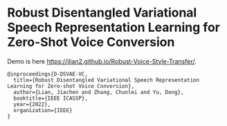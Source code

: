 # Robust Disentangled Variational Speech Representation Learning for Zero-Shot Voice Conversion

Demo is here  https://jlian2.github.io/Robust-Voice-Style-Transfer/.


```
@inproceedings{D-DSVAE-VC,
  title={Robust Disentangled Variational Speech Representation Learning for Zero-shot Voice Conversion},
  author={Lian, Jiachen and Zhang, Chunlei and Yu, Dong},
  booktitle={IEEE ICASSP},
  year={2022},
  organization={IEEE}
}
```
